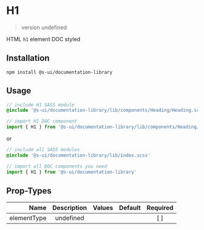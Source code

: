 # H1
> version undefined

HTML `h1` element DOC styled

## Installation
`npm install @s-ui/documentation-library`

## Usage
```scss
// include H1 SASS module
@include '@s-ui/documentation-library/lib/components/Heading/Heading.scss'
```

```js
// import H1 DOC component
import { H1 } from '@s-ui/documentation-library/lib/components/Heading/Heading.js'
```

or

```scss
// include all SASS modules
@include '@s-ui/documentation-library/lib/index.scss'
```

```js
// import all DOC components you need
import { H1 } from '@s-ui/documentation-library'
```

## Prop-Types

| Name | Description | Values  | Default | Required |
| ---: |:---:| ---:| ---: |:---: |
| elementType | undefined | | |  [ ]  |
